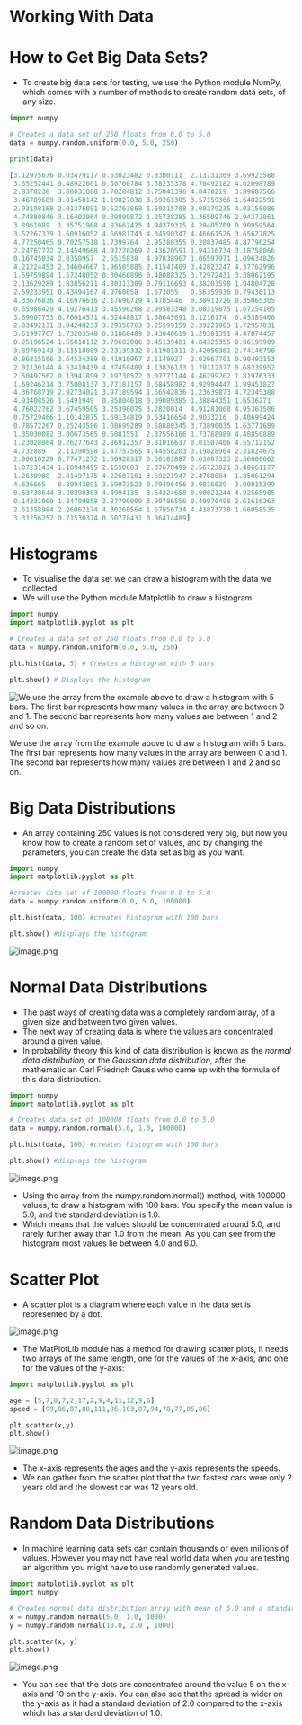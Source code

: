 # Working With Data

# How to Get Big Data Sets?

- To create big data sets for testing, we use the Python module NumPy, which comes with a number of methods to create random data sets, of any size.

```python
import numpy

# Creates a data set of 250 floats from 0.0 to 5.0
data = numpy.random.uniform(0.0, 5.0, 250)

print(data)
```

```python
[3.12975676 0.03479117 0.53023482 0.8300111  2.13731369 3.69923588
 3.35252441 0.48922601 0.30700784 3.58235378 4.70492182 4.02098789
 2.8378238  3.88031088 3.70284812 3.75041396 4.8470219  3.89687566
 3.46789689 3.81458142 1.19827838 3.69261305 3.57159366 1.64822591
 2.93198168 2.01376081 0.52763868 1.69215708 3.00379235 4.03158086
 4.74880846 3.16402964 0.39800872 1.25738285 1.36509746 2.94272061
 3.8961089  1.35751968 4.83667425 4.94379315 4.29405709 0.90959564
 3.52267339 1.60916052 4.66981743 4.34590347 4.46661526 3.65627825
 4.77250465 0.70257518 1.7399764  2.95280355 0.20837485 4.87796254
 2.24767772 2.14549668 4.97276269 2.43620591 1.94316734 3.18750066
 0.16745034 2.0350957  2.5515838  4.97838967 1.06597971 1.09634826
 4.21224453 2.34604667 1.96585885 2.41541409 3.42823247 4.37762996
 1.59759894 1.57248052 0.30466896 0.48088325 3.72972431 3.38062195
 2.13629289 1.83856211 4.80313309 0.79116693 4.38203598 1.04804728
 2.59233951 0.43494167 4.9760058  1.673055   0.56359936 0.79430113
 4.33676836 4.16976616 2.17696719 4.4785446  0.30911726 0.35065305
 0.55986429 4.19276413 3.45596268 2.99583348 3.00319075 1.67254105
 3.69007753 0.76014571 4.62448817 1.58645691 0.1216174  0.45389406
 2.03492131 3.04248233 3.29356763 3.25599159 2.39221903 1.72957031
 3.61997767 1.73203548 0.31860489 0.43040619 1.29381391 4.47874457
 0.25196524 1.55010112 3.79682006 0.45139481 4.84325355 0.96199909
 3.89769143 3.11518889 2.23139332 0.11981311 2.42050381 2.74146798
 0.86815506 3.64534389 0.41910967 2.1149927  2.02967701 0.90493153
 2.01130144 4.53410439 4.37450409 4.13836133 1.79112377 0.68239952
 2.50497562 0.13941899 2.19730522 0.07771144 4.46299202 1.81976333
 1.69246214 3.75008137 3.77181157 0.68458982 4.92994447 1.99451827
 4.36768719 2.92734021 3.97189594 1.66542836 1.23639873 4.72345388
 4.93408526 1.5491949  0.85804618 0.09089385 1.38844351 1.6536271
 4.76022762 3.67459505 3.25396075 3.2820014  4.91281068 4.95361506
 0.75729466 1.10142875 1.69134819 0.63416654 2.9033216  0.40699424
 0.78572267 0.25243586 1.08699289 0.58880345 3.73890035 1.63771689
 1.35030082 3.00673565 0.5081551  2.37556166 1.73768989 4.48850889
 1.23028864 0.26277643 2.86912357 0.81016637 0.01507406 4.55712152
 4.732889   2.11390598 1.47757565 4.44558203 3.19828964 2.31824675
 2.90610229 0.77471272 1.60928317 0.30181887 0.63087323 2.36000662
 1.07231434 1.18949495 2.1550603  2.37678499 2.56723821 3.48661177
 1.2638908  2.81497175 4.22607161 3.69221947 2.4768084  1.85061294
 4.636665   0.89943891 3.59073523 0.79496456 3.9816039  3.00015399
 0.63738644 3.20398383 4.4994135  3.64324658 0.90021244 4.92565905
 0.14231009 1.84709858 3.87790009 3.90786556 0.49970498 2.61616263
 2.61358984 2.26062174 4.30260564 1.67856734 4.41873738 1.66058535
 3.31256252 0.71530374 0.50778431 0.06414489]
```

# Histograms

- To visualise the data set we can draw a histogram with the data we collected.
- We will use the Python module Matplotlib to draw a histogram.

```python
import numpy
import matplotlib.pyplot as plt

# Creates a data set of 250 floats from 0.0 to 5.0
data = numpy.random.uniform(0.0, 5.0, 250) 

plt.hist(data, 5) # Creates a histogram with 5 bars

plt.show() # Displays the histogram
```

![We use the array from the example above to draw a histogram with 5 bars. The first bar represents how many values in the array are between 0 and 1. The second bar represents how many values are between 1 and 2 and so on.](Subject-Notes/Computing/Working%20With%20Data/Untitled.png)

We use the array from the example above to draw a histogram with 5 bars. The first bar represents how many values in the array are between 0 and 1. The second bar represents how many values are between 1 and 2 and so on.

# Big Data Distributions

- An array containing 250 values is not considered very big, but now you know how to create a random set of values, and by changing the parameters, you can create the data set as big as you want.

```python
import numpy
import matplotlib.pyplot as plt

#creates data set of 100000 floats from 0.0 to 5.0
data = numpy.random.uniform(0.0, 5.0, 100000)

plt.hist(data, 100) #creates histogram with 100 bars

plt.show() #displays the histogram
```

![image.png](Subject-Notes/Computing/Working%20With%20Data/image.png)

# Normal Data Distributions

- The past ways of creating data was a completely random array, of a given size and between two given values.
- The next way of creating data is where the values are concentrated around a given value.
- In probability theory this kind of data distribution is known as the *normal data distribution*, or the *Gaussian data distribution*, after the mathematician Carl Friedrich Gauss who came up with the formula of this data distribution.

```python
import numpy
import matplotlib.pyplot as plt

# Creates data set of 100000 floats from 0.0 to 5.0
data = numpy.random.normal(5.0, 1.0, 100000) 

plt.hist(data, 100) #creates histogram with 100 bars

plt.show() #displays the histogram
```

![image.png](Subject-Notes/Computing/Working%20With%20Data/image%201.png)

- Using the array from the numpy.random.normal() method, with 100000 values, to draw a histogram with 100 bars. You specify the mean value is 5.0, and the standard deviation is 1.0.
- Which means that the values should be concentrated around 5.0, and rarely further away than 1.0 from the mean. As you can see from the histogram most values lie between 4.0 and 6.0.

# Scatter Plot

- A scatter plot is a diagram where each value in the data set is represented by a dot.

![image.png](Subject-Notes/Computing/Working%20With%20Data/image%202.png)

- The MatPlotLib module has a method for drawing scatter plots, it needs two arrays of the same length, one for the values of the x-axis, and one for the values of the y-axis:

```python
import matplotlib.pyplot as plt

age = [5,7,8,7,2,17,2,9,4,11,12,9,6]
speed = [99,86,87,88,111,86,103,87,94,78,77,85,86]

plt.scatter(x,y)
plt.show()
```

![image.png](Subject-Notes/Computing/Working%20With%20Data/image%203.png)

- The x-axis represents the ages and the y-axis represents the speeds.
- We can gather from the scatter plot that the two fastest cars were only 2 years old and the slowest car was 12 years old.

# Random Data Distributions

- In machine learning data sets can contain thousands or even millions of values. However you may not have real world data when you are testing an algorithm you might have to use randomly generated values.

```python
import matplotlib.pyplot as plt
import numpy

# Creates normal data distribution array with mean of 5.0 and a standard deviation of 1.0
x = numpy.random.normal(5.0, 1.0, 1000) 
y = numpy.random.normal(10.0, 2.0 , 1000)

plt.scatter(x, y)
plt.show()
```

![image.png](Subject-Notes/Computing/Working%20With%20Data/image%204.png)

- You can see that the dots are concentrated around the value 5 on the x-axis and 10 on the y-axis. You can also see that the spread is wider on the y-axis as it had a standard deviation of 2.0 compared to the x-axis which has a standard deviation of 1.0.